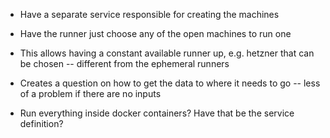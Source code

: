 * Have a separate service responsible for creating the machines
* Have the runner just choose any of the open machines to run one
* This allows having a constant available runner up, e.g. hetzner that can be chosen -- different from the ephemeral runners
* Creates a question on how to get the data to where it needs to go -- less of a problem if there are no inputs

* Run everything inside docker containers? Have that be the service definition?